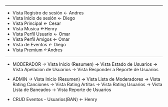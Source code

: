 ******************************
- Vista Registro de sesión <- Andres
- Vista Inicio de sesión <- Diego
- Vista Principal <- Cesar
- Vista Musica <-Henry
- Vista Perfil Usuario <- Omar
- Vista Perfil Amigos <- Omar
- Vista de Eventos <- Diego
- Vista Premium <-Andres

******************************

- MODERADOR
    -> Vista Inicio (Resumen)
    -> Vista Estado de Usuarios
    -> Vista Apelacion de Usuarios
    -> Vista Responder a Reporte de Usuarios

- ADMIN
    -> Vista Inicio (Resumen)
    -> Vista Lista de Moderadores
    -> Vista Rating Canciones
    -> Vista Rating Artitas
    -> Vista Rating Usuarios
    -> Vista Lista de Baneados
    -> Vista Reporte de Usuarios
- CRUD Eventos - Usuarios(BAN) <- Henry